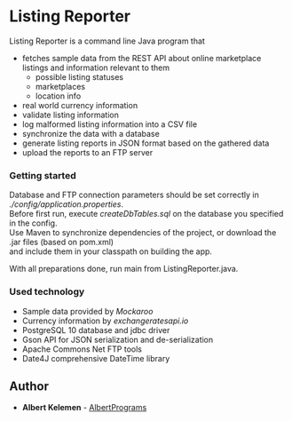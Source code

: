 # Listing Reporter

Listing Reporter is a command line Java program that

- fetches sample data from the REST API about online marketplace listings and information relevant to them
  - possible listing statuses
  - marketplaces
  - location info
- real world currency information
- validate listing information
- log malformed listing information into a CSV file
- synchronize the data with a database
- generate listing reports in JSON format based on the gathered data
- upload the reports to an FTP server

### Getting started

Database and FTP connection parameters should be set correctly in *./config/application.properties*.  
Before first run, execute *createDbTables.sql* on the database you specified in the config.  
Use Maven to synchronize dependencies of the project, or download the .jar files (based on pom.xml)  
and include them in your classpath on building the app.

With all preparations done, run main from ListingReporter.java.

### Used technology

- Sample data provided by *Mockaroo*
- Currency information by *exchangeratesapi.io*
- PostgreSQL 10 database and jdbc driver
- Gson API for JSON serialization and de-serialization
- Apache Commons Net FTP tools
- Date4J comprehensive DateTime library

## Author

- **Albert Kelemen** - [AlbertPrograms](https://github.com/albertprograms)